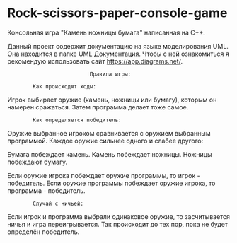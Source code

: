 # Rock-scissors-paper-console-game
Консольная игра "Камень ножницы бумага" написанная на С++.

Данный проект содержит документацию на языке моделирования UML.
Она находится в папке UML Документация.
Чтобы с ней ознакомиться я рекомендую использовать сайт https://app.diagrams.net/.

                              Правила игры:
                        
            Как происходят ходы:
Игрок выбирает оружие (камень, ножницы или бумагу), которым он намерен сражаться.
Затем программа делает тоже самое.

            Как определяется победитель:
Оружие выбранное игроком сравнивается с оружием выбранным программой.
Каждое оружие сильнее одного и слабее другого:

Бумага побеждает камень.
Камень побеждает ножницы.
Ножницы побеждают бумагу.

Если оружие игрока побеждает оружие программы, то игрок - победитель.
Если оружие программы побеждает оружие игрока, то программа - победитель.

            Случай с ничьей:
Если игрок и программа выбрали одинаковое оружие, то засчитывается ничья и игра переигрывается.
Так происходит до тех пор, пока не будет определён победитель.
